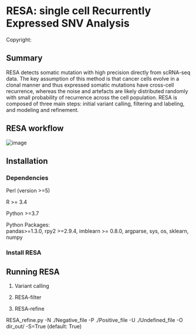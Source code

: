 # RESA: single cell Recurrently Expressed SNV Analysis
Copyright:

## Summary
RESA detects somatic mutation with high precision directly from scRNA-seq data. The key assumption of this method is that cancer cells evolve in a clonal manner and thus expressed somatic mutations have cross-cell recurrence, whereas the noise and artefacts are likely distributed randomly with small probability of recurrence across the cell population. RESA is composed of three main steps: initial variant calling, filtering and labeling, and modeling and refinement.


## RESA workflow
![image](https://user-images.githubusercontent.com/8051136/136513663-8e0f5a8f-29d2-44d2-a7a4-5bed334c3124.png)


## Installation
### Dependencies
Perl (version >=5)

R >= 3.4

Python >=3.7

Python Packages: \
pandas>=1.3.0, rpy2 >=2.9.4, imblearn >= 0.8.0, argparse, sys, os, sklearn, numpy

### Install RESA

## Running RESA
1. Variant calling


2. RESA-filter


3. RESA-refine

  RESA_refine.py 
  -N ./Negative_file 
  -P ./Positive_file 
  -U ./Undefined_file 
  -O dir_out/ 
  -S=True (default: True)


